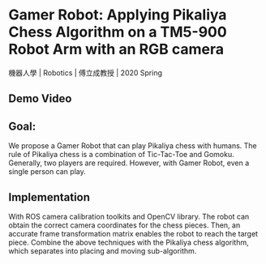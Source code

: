# Gamer Robot: Applying Pikaliya Chess Algorithm on a TM5-900 Robot Arm with an RGB camera
機器人學 | Robotics | 傅立成教授 | 2020 Spring

## Demo Video


## Goal:
We propose a Gamer Robot that can play Pikaliya chess with humans. The rule of Pikaliya chess is a combination of Tic-Tac-Toe and Gomoku. Generally, two players are required. However, with Gamer Robot, even a single person can play.

## Implementation
With ROS camera calibration toolkits and OpenCV library. 
The robot can obtain the correct camera coordinates for the chess pieces.
Then, an accurate frame transformation matrix enables the robot to reach the target piece.
Combine the above techniques with the Pikaliya chess algorithm, which separates into placing and moving sub-algorithm.
